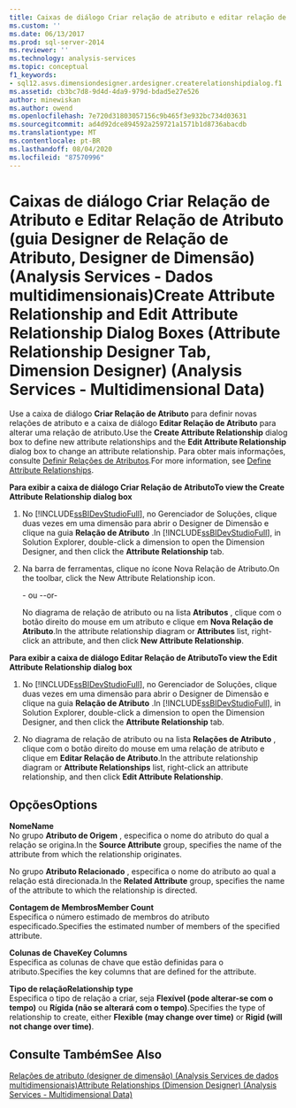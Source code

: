 ```yaml
---
title: Caixas de diálogo Criar relação de atributo e editar relação de atributo (guia Designer de relação de atributo, designer de dimensão) (Analysis Services-dados multidimensionais) | Microsoft Docs
ms.custom: ''
ms.date: 06/13/2017
ms.prod: sql-server-2014
ms.reviewer: ''
ms.technology: analysis-services
ms.topic: conceptual
f1_keywords:
- sql12.asvs.dimensiondesigner.ardesigner.createrelationshipdialog.f1
ms.assetid: cb3bc7d8-9d4d-4da9-979d-bdad5e27e526
author: minewiskan
ms.author: owend
ms.openlocfilehash: 7e720d31803057156c9b465f3e932bc734d03631
ms.sourcegitcommit: ad4d92dce894592a259721a1571b1d8736abacdb
ms.translationtype: MT
ms.contentlocale: pt-BR
ms.lasthandoff: 08/04/2020
ms.locfileid: "87570996"
---
```

# <a name="create-attribute-relationship-and-edit-attribute-relationship-dialog-boxes-attribute-relationship-designer-tab-dimension-designer-analysis-services---multidimensional-data"></a><span data-ttu-id="e4c52-102">Caixas de diálogo Criar Relação de Atributo e Editar Relação de Atributo (guia Designer de Relação de Atributo, Designer de Dimensão) (Analysis Services - Dados multidimensionais)</span><span class="sxs-lookup"><span data-stu-id="e4c52-102">Create Attribute Relationship and Edit Attribute Relationship Dialog Boxes (Attribute Relationship Designer Tab, Dimension Designer) (Analysis Services - Multidimensional Data)</span></span>
  <span data-ttu-id="e4c52-103">Use a caixa de diálogo **Criar Relação de Atributo** para definir novas relações de atributo e a caixa de diálogo **Editar Relação de Atributo** para alterar uma relação de atributo.</span><span class="sxs-lookup"><span data-stu-id="e4c52-103">Use the **Create Attribute Relationship** dialog box to define new attribute relationships and the **Edit Attribute Relationship** dialog box to change an attribute relationship.</span></span> <span data-ttu-id="e4c52-104">Para obter mais informações, consulte [Definir Relações de Atributos](multidimensional-models/attribute-relationships-define.md).</span><span class="sxs-lookup"><span data-stu-id="e4c52-104">For more information, see [Define Attribute Relationships](multidimensional-models/attribute-relationships-define.md).</span></span>  
  
 <span data-ttu-id="e4c52-105">**Para exibir a caixa de diálogo Criar Relação de Atributo**</span><span class="sxs-lookup"><span data-stu-id="e4c52-105">**To view the Create Attribute Relationship dialog box**</span></span>  
  
1.  <span data-ttu-id="e4c52-106">No [!INCLUDE[ssBIDevStudioFull](../includes/ssbidevstudiofull-md.md)], no Gerenciador de Soluções, clique duas vezes em uma dimensão para abrir o Designer de Dimensão e clique na guia **Relação de Atributo** .</span><span class="sxs-lookup"><span data-stu-id="e4c52-106">In [!INCLUDE[ssBIDevStudioFull](../includes/ssbidevstudiofull-md.md)], in Solution Explorer, double-click a dimension to open the Dimension Designer, and then click the **Attribute Relationship** tab.</span></span>  
  
2.  <span data-ttu-id="e4c52-107">Na barra de ferramentas, clique no ícone Nova Relação de Atributo.</span><span class="sxs-lookup"><span data-stu-id="e4c52-107">On the toolbar, click the New Attribute Relationship icon.</span></span>  
  
     <span data-ttu-id="e4c52-108">- ou -</span><span class="sxs-lookup"><span data-stu-id="e4c52-108">-or-</span></span>  
  
     <span data-ttu-id="e4c52-109">No diagrama de relação de atributo ou na lista **Atributos** , clique com o botão direito do mouse em um atributo e clique em **Nova Relação de Atributo**.</span><span class="sxs-lookup"><span data-stu-id="e4c52-109">In the attribute relationship diagram or **Attributes** list, right-click an attribute, and then click **New Attribute Relationship**.</span></span>  
  
 <span data-ttu-id="e4c52-110">**Para exibir a caixa de diálogo Editar Relação de Atributo**</span><span class="sxs-lookup"><span data-stu-id="e4c52-110">**To view the Edit Attribute Relationship dialog box**</span></span>  
  
1.  <span data-ttu-id="e4c52-111">No [!INCLUDE[ssBIDevStudioFull](../includes/ssbidevstudiofull-md.md)], no Gerenciador de Soluções, clique duas vezes em uma dimensão para abrir o Designer de Dimensão e clique na guia **Relação de Atributo** .</span><span class="sxs-lookup"><span data-stu-id="e4c52-111">In [!INCLUDE[ssBIDevStudioFull](../includes/ssbidevstudiofull-md.md)], in Solution Explorer, double-click a dimension to open the Dimension Designer, and then click the **Attribute Relationship** tab.</span></span>  
  
2.  <span data-ttu-id="e4c52-112">No diagrama de relação de atributo ou na lista **Relações de Atributo** , clique com o botão direito do mouse em uma relação de atributo e clique em **Editar Relação de Atributo**.</span><span class="sxs-lookup"><span data-stu-id="e4c52-112">In the attribute relationship diagram or **Attribute Relationships** list, right-click an attribute relationship, and then click **Edit Attribute Relationship**.</span></span>  
  
## <a name="options"></a><span data-ttu-id="e4c52-113">Opções</span><span class="sxs-lookup"><span data-stu-id="e4c52-113">Options</span></span>  
 <span data-ttu-id="e4c52-114">**Nome**</span><span class="sxs-lookup"><span data-stu-id="e4c52-114">**Name**</span></span>  
 <span data-ttu-id="e4c52-115">No grupo **Atributo de Origem** , especifica o nome do atributo do qual a relação se origina.</span><span class="sxs-lookup"><span data-stu-id="e4c52-115">In the **Source Attribute** group, specifies the name of the attribute from which the relationship originates.</span></span>  
  
 <span data-ttu-id="e4c52-116">No grupo **Atributo Relacionado** , especifica o nome do atributo ao qual a relação está direcionada.</span><span class="sxs-lookup"><span data-stu-id="e4c52-116">In the **Related Attribute** group, specifies the name of the attribute to which the relationship is directed.</span></span>  
  
 <span data-ttu-id="e4c52-117">**Contagem de Membros**</span><span class="sxs-lookup"><span data-stu-id="e4c52-117">**Member Count**</span></span>  
 <span data-ttu-id="e4c52-118">Especifica o número estimado de membros do atributo especificado.</span><span class="sxs-lookup"><span data-stu-id="e4c52-118">Specifies the estimated number of members of the specified attribute.</span></span>  
  
 <span data-ttu-id="e4c52-119">**Colunas de Chave**</span><span class="sxs-lookup"><span data-stu-id="e4c52-119">**Key Columns**</span></span>  
 <span data-ttu-id="e4c52-120">Especifica as colunas de chave que estão definidas para o atributo.</span><span class="sxs-lookup"><span data-stu-id="e4c52-120">Specifies the key columns that are defined for the attribute.</span></span>  
  
 <span data-ttu-id="e4c52-121">**Tipo de relação**</span><span class="sxs-lookup"><span data-stu-id="e4c52-121">**Relationship type**</span></span>  
 <span data-ttu-id="e4c52-122">Especifica o tipo de relação a criar, seja **Flexível (pode alterar-se com o tempo)** ou **Rígida (não se alterará com o tempo)**.</span><span class="sxs-lookup"><span data-stu-id="e4c52-122">Specifies the type of relationship to create, either **Flexible (may change over time)** or **Rigid (will not change over time)**.</span></span>  
  
## <a name="see-also"></a><span data-ttu-id="e4c52-123">Consulte Também</span><span class="sxs-lookup"><span data-stu-id="e4c52-123">See Also</span></span>  
 [<span data-ttu-id="e4c52-124">Relações de atributo &#40;designer de dimensão&#41; &#40;Analysis Services de dados multidimensionais&#41;</span><span class="sxs-lookup"><span data-stu-id="e4c52-124">Attribute Relationships &#40;Dimension Designer&#41; &#40;Analysis Services - Multidimensional Data&#41;</span></span>](attribute-relationships-dimension-designer-analysis-services-multidimensional-data.md)  
  
  
